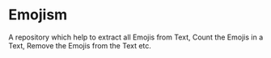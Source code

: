 # Emojism
A repository which help to extract all Emojis from Text, Count the Emojis in a Text, Remove the Emojis from the Text etc.
